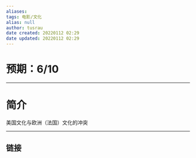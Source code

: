 ```yaml
---
aliases: 
tags: 电影/文化
alias: null
author: tusrau
date created: 20220112 02:29
date updated: 20220112 02:29
---
```


# 预期：6/10

---

# 简介

美国文化与欧洲（法国）文化的冲突

---

## 链接
